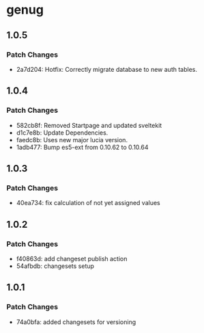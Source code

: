 # genug

## 1.0.5

### Patch Changes

- 2a7d204: Hotfix: Correctly migrate database to new auth tables.

## 1.0.4

### Patch Changes

- 582cb8f: Removed Startpage and updated sveltekit
- d1c7e8b: Update Dependencies.
- faedc8b: Uses new major lucia version.
- 1adb477: Bump es5-ext from 0.10.62 to 0.10.64

## 1.0.3

### Patch Changes

- 40ea734: fix calculation of not yet assigned values

## 1.0.2

### Patch Changes

- f40863d: add changeset publish action
- 54afbdb: changesets setup

## 1.0.1

### Patch Changes

- 74a0bfa: added changesets for versioning

